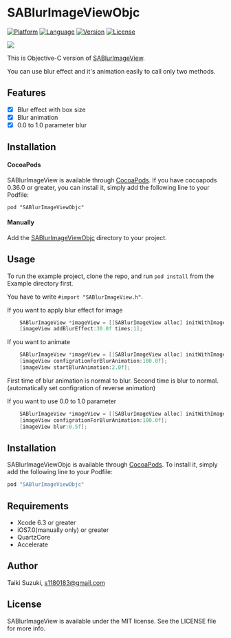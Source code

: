 # SABlurImageViewObjc

[![Platform](http://img.shields.io/badge/platform-ios-blue.svg?style=flat
)](https://developer.apple.com/iphone/index.action)
[![Language](http://img.shields.io/badge/language-objc-brightgreen.svg?style=flat
)](https://developer.apple.com/swift)
[![Version](https://img.shields.io/cocoapods/v/SABlurImageViewObjc.svg?style=flat)](http://cocoapods.org/pods/SABlurImageView)
[![License](https://img.shields.io/cocoapods/l/SABlurImageViewObjc.svg?style=flat)](http://cocoapods.org/pods/SABlurImageView)

![](./SampleImage/sample.gif)

This is Objective-C version of [SABlurImageView](https://github.com/szk-atmosphere/SABlurImageView).

You can use blur effect and it's animation easily to call only two methods.

## Features

- [x] Blur effect with box size
- [x] Blur animation
- [x] 0.0 to 1.0 parameter blur

## Installation

#### CocoaPods

SABlurImageView is available through [CocoaPods](http://cocoapods.org). If you have cocoapods 0.36.0 or greater, you can install
it, simply add the following line to your Podfile:

    pod "SABlurImageViewObjc"

#### Manually

Add the [SABlurImageViewObjc](./SABlurImageViewObjc) directory to your project. 

## Usage

To run the example project, clone the repo, and run `pod install` from the Example directory first.

You have to write `#import "SABlurImageView.h"`.

If you want to apply blur effect for image

```objective-c
	SABlurImageView *imageView = [[SABlurImageView alloc] initWithImage:image];
	[imageView addBlurEffect:30.0f times:1];	
```

If you want to animate

```objective-c
	SABlurImageView *imageView = [[SABlurImageView alloc] initWithImage:image];
	[imageView configrationForBlurAnimation:100.0f];
	[imageView startBlurAnimation:2.0f];
```

First time of blur animation is normal to blur. Second time is blur to normal. (automatically set configration of reverse animation)

If you want to use 0.0 to 1.0 parameter

```objective-c
	SABlurImageView *imageView = [[SABlurImageView alloc] initWithImage:image];
	[imageView configrationForBlurAnimation:100.0f];
	[imageView blur:0.5f];
```

## Installation

SABlurImageViewObjc is available through [CocoaPods](http://cocoapods.org). To install
it, simply add the following line to your Podfile:

```ruby
pod "SABlurImageViewObjc"
```
## Requirements

- Xcode 6.3 or greater
- iOS7.0(manually only) or greater
- QuartzCore
- Accelerate

## Author

Taiki Suzuki, s1180183@gmail.com

## License

SABlurImageView is available under the MIT license. See the LICENSE file for more info.
